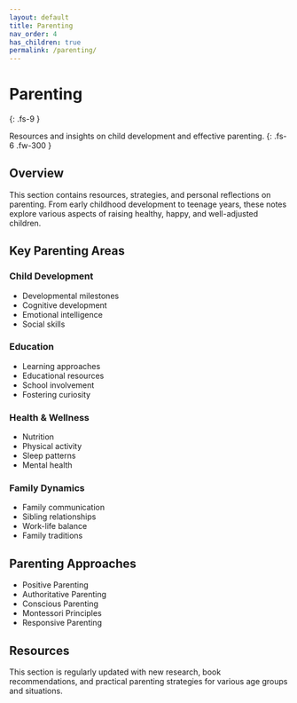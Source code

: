 ```yaml
---
layout: default
title: Parenting
nav_order: 4
has_children: true
permalink: /parenting/
---
```


# Parenting
{: .fs-9 }

Resources and insights on child development and effective parenting.
{: .fs-6 .fw-300 }

## Overview

This section contains resources, strategies, and personal reflections on parenting. From early childhood development to teenage years, these notes explore various aspects of raising healthy, happy, and well-adjusted children.

## Key Parenting Areas

### Child Development
- Developmental milestones
- Cognitive development
- Emotional intelligence
- Social skills

### Education
- Learning approaches
- Educational resources
- School involvement
- Fostering curiosity

### Health & Wellness
- Nutrition
- Physical activity
- Sleep patterns
- Mental health

### Family Dynamics
- Family communication
- Sibling relationships
- Work-life balance
- Family traditions

## Parenting Approaches

- Positive Parenting
- Authoritative Parenting
- Conscious Parenting
- Montessori Principles
- Responsive Parenting

## Resources

This section is regularly updated with new research, book recommendations, and practical parenting strategies for various age groups and situations. 